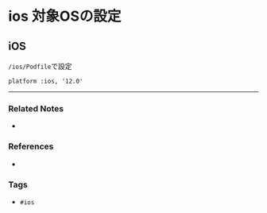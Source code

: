 # ios 対象OSの設定
## iOS
`/ios/Podfile`で設定
```
platform :ios, '12.0'
```

----
### Related Notes
- 

### References
- 

### Tags
- `#ios` 